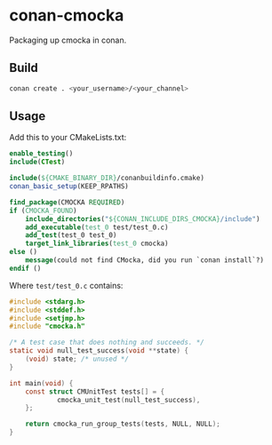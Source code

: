 conan-cmocka
============

Packaging up cmocka in conan.

## Build
```bash
conan create . <your_username>/<your_channel>
```
## Usage

Add this to your CMakeLists.txt:
```cmake
enable_testing()
include(CTest)

include(${CMAKE_BINARY_DIR}/conanbuildinfo.cmake)
conan_basic_setup(KEEP_RPATHS)

find_package(CMOCKA REQUIRED)
if (CMOCKA_FOUND)
    include_directories("${CONAN_INCLUDE_DIRS_CMOCKA}/include")
    add_executable(test_0 test/test_0.c)
    add_test(test_0 test_0)
    target_link_libraries(test_0 cmocka)
else ()
    message(could not find CMocka, did you run `conan install`?)
endif ()
```

Where `test/test_0.c` contains:
```c
#include <stdarg.h>
#include <stddef.h>
#include <setjmp.h>
#include "cmocka.h"

/* A test case that does nothing and succeeds. */
static void null_test_success(void **state) {
    (void) state; /* unused */
}

int main(void) {
    const struct CMUnitTest tests[] = {
            cmocka_unit_test(null_test_success),
    };

    return cmocka_run_group_tests(tests, NULL, NULL);
}
```
